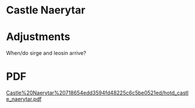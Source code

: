 # Castle Naerytar

# Adjustments

When/do sirge and leosin arrive?

# PDF

[Castle%20Naerytar%20718654edd3594fd48225c6c5be0521ed/hotd_castle_naerytar.pdf](hotd_castle_naerytar.pdf)